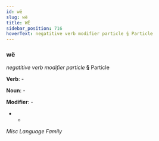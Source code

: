 ```yaml
---
id: wë
slug: wë
title: WË
sidebar_position: 716
hoverText: negatitive verb modifier particle § Particle
---
```


### wë

*negatitive verb modifier particle* **§** Particle

**Verb**: -

**Noun**: -

**Modifier**: -

- -

*Misc Language Family*